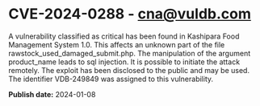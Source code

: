 # CVE-2024-0288 - cna@vuldb.com

A vulnerability classified as critical has been found in Kashipara Food Management System 1.0. This affects an unknown part of the file rawstock_used_damaged_submit.php. The manipulation of the argument product_name leads to sql injection. It is possible to initiate the attack remotely. The exploit has been disclosed to the public and may be used. The identifier VDB-249849 was assigned to this vulnerability.

**Publish date:** 2024-01-08
